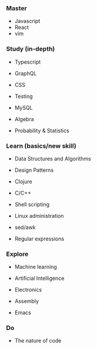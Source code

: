 ### Master

- Javascript
- React
- vim

### Study (in-depth)

- Typescript
- GraphQL
- CSS
- Testing
- MySQL

- Algebra
- Probability & Statistics

### Learn (basics/new skill)

- Data Structures and Algorithms
- Design Patterns

- Clojure
- C/C++

- Shell scripting
- Linux administration
- sed/awk
- Regular expressions

### Explore

- Machine learning
- Artificial Intelligence
- Electronics
- Assembly

- Emacs

### Do

- The nature of code
